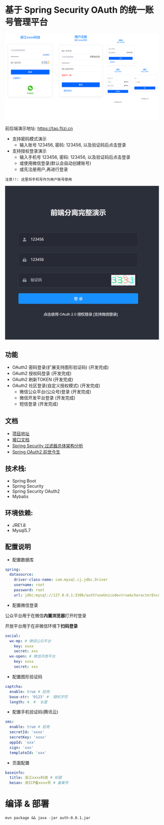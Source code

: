 # 基于 Spring Security OAuth 的统一账号管理平台

![preview](./doc/pic/preview.png)

前后端演示地址: https://tao.flizi.cn


- 支持密码模式演示
    - 输入账号 123456, 密码: 123456, 以及验证码后点击登录
- 支持授权登录演示
    - 输入手机号 123456, 密码: 123456, 以及验证码后点击登录
    - 或使用微信登录(默认会自动创建账号)
    - 或先注册用户,再进行登录

`注意!!: 这里将手机号作为用户账号使用`


![](./doc/pic/demo-full-login.png)

## 功能

- OAuth2 密码登录(扩展支持图形验证码) (开发完成)
- OAuth2 授权码登录 (开发完成)
- OAuth2 刷新TOKEN (开发完成)
- OAuth2 社区登录(自定义授权模式) (开发完成)
    - 微信公众平台(公众号)登录 (开发完成)
    - 微信开发平台登录 (开发完成)
    - 短信登录 (开发完成)

## 文档

- [项目地址](https://github.com/taoroot/oauth2-server)
- [接口文档](./doc/api.md)
- [Spring Security 过滤器总体架构分析](./doc/filter.md)
- [Spring OAuth2 前世今生](./doc/history.md)

## 技术栈:

- Spring Boot
- Spring Security
- Spring Security OAuth2
- Mybatis

## 环境依赖:

- JRE1.8
- Mysql5.7

## 配置说明

- 配置数据库

```yaml
spring:
  datasource:
    driver-class-name: com.mysql.cj.jdbc.Driver
    username: root
    password: root
    url: jdbc:mysql://127.0.0.1:3306/auth?useUnicode=true&characterEncoding=utf-8&serverTimezone=GMT%2B8
```

- 配置微信登录

公众平台用于在微信**内置浏览器**打开时登录

开放平台用于在非微信环境下**扫码登录**

```yaml
social:
  wx-mp: # 微信公众平台
    key: xxxx
    secret: xxx
  wx-open: # 微信开放平台
    key: xxxx
    secret: xxx
```

- 配置图形验证码

```yaml
captcha:
  enable: true # 启用
  base-str: '0123' #  随机字符
  length: 4  #  长度
```

- 配置手机验证码(腾讯云)

```yaml
sms:
  enable: true # 启用
  secretId: 'xxxx'
  secretKey: 'xxxx'
  appId: 'xxx'
  sign: 'xxx'
  templateId: 'xxx'
```

- 页面配置

```yaml
baseinfo:
  title: 浙江xxxx科技 # 标题
  beian: 浙ICP备xxxx号 # 备案号
```

# 编译 & 部署
```shell
mvn package && java -jar auth-0.0.1.jar
```